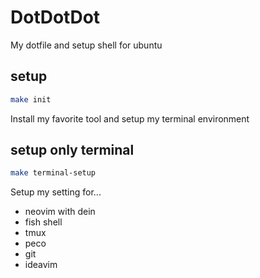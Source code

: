 # DotDotDot
My dotfile and setup shell for ubuntu

## setup

```sh
make init 
```

Install my favorite tool and setup my terminal environment


## setup only terminal

```sh
make terminal-setup
```

Setup my setting for...

 * neovim with dein
 * fish shell
 * tmux
 * peco
 * git
 * ideavim


